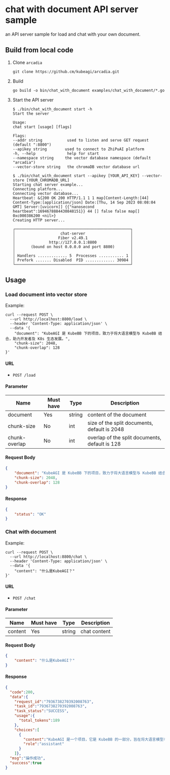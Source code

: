 # chat with document API server sample

an API server sample for load and chat with your own document.

## Build from local code

1. Clone `arcadia`

    ```shell
    git clone https://github.cm/kubeagi/arcadia.git
    ```

2. Build

    ```shell
    go build -o bin/chat_with_document examples/chat_with_document/*.go
    ```

3. Start the API server

    ```shell
    $ ./bin/chat_with_document start -h
   Start the server

    Usage:
    chat start [usage] [flags]

    Flags:
    --addr string           used to listen and serve GET request (default ":8800")
    --apikey string        used to connect to ZhiPuAI platform
    -h, --help              help for start
    --namespace string     the vector database namespace (default "arcadia")
    --vector-store string   the chromaDB vector database url
   
   $ ./bin/chat_with_document start --apikey [YOUR_API_KEY] --vector-store [YOUR_CHROMADB_URL]
   Starting chat server example...
    Connecting platform...
    Connecting vector database...
    Heartbeat: &{200 OK 200 HTTP/1.1 1 1 map[Content-Length:[44] Content-Type:[application/json] Date:[Thu, 14 Sep 2023 08:08:04 GMT] Server:[uvicorn]] {{"nanosecond heartbeat":1694678884430848151}} 44 [] false false map[] 0xc000386200 <nil>}
    Creating HTTP server...
    
    ┌───────────────────────────────────────────────────┐
    │                    chat-server                    │
    │                   Fiber v2.49.1                   │
    │               http://127.0.0.1:8800               │
    │       (bound on host 0.0.0.0 and port 8800)       │
    │                                                   │
    │ Handlers ............. 5  Processes ........... 1 │
    │ Prefork ....... Disabled  PID ............. 30984 │
    └───────────────────────────────────────────────────┘
    ```

## Usage

### Load document into vector store

Example:
```shell
curl --request POST \
  --url http://localhost:8800/load \
  --header 'Content-Type: application/json' \
  --data '{
    "document": "KubeAGI 是 KubeBB 下的项目，致力于将大语言模型与 KubeBB 结合，助力开发者及 K8s 生态发展。",
    "chunk-size": 2048,
    "chunk-overlap": 128
}'
```

#### URL

- `POST /load`

#### Parameter

| Name          | Must have | Type   | Description                                    |
|---------------|-----------|--------|------------------------------------------------|
| document      | Yes       | string | content of the document                        |
| chunk-size    | No        | int    | size of the split documents, default is 2048   |
| chunk-overlap | No        | int    | overlap of the split documents, default is 128 |

#### Request Body

```json
{
    "document": "KubeAGI 是 KubeBB 下的项目，致力于将大语言模型与 KubeBB 结合，助力开发者及 K8s 生态发展。",
    "chunk-size": 2048,
    "chunk-overlap": 128
}
```

#### Response

```json
{
    "status": "OK"
}
```

### Chat with document

Example:

```shell
curl --request POST \
  --url http://localhost:8800/chat \
  --header 'Content-Type: application/json' \
  --data '{
    "content": "什么是KubeAGI？"
}'
```

#### URL

- `POST /chat`

#### Parameter

| Name    | Must have | Type   | Description  |
|---------|-----------|--------|--------------|
| content | Yes       | string | chat content |

#### Request Body

```json
{
    "content": "什么是KubeAGI？"
}
```

#### Response

```json
{
  "code":200,
  "data":{
    "request_id":"7936738270392008763",
    "task_id":"7936738270392008763",
    "task_status":"SUCCESS",
    "usage":{
      "total_tokens":189
    },
    "choices":[
      {
        "content":"KubeAGI 是一个项目，它是 KubeBB 的一部分，旨在将大语言模型与 KubeBB 相结合，以支持开发者和 K8s 生态系统的发展。KubeBB 是一个用于构建 Kubernetes 应用程序的平台，它提供了三个套件：内核 Kit、开放组件市场和底座 Kit。内核 Kit 提供声明式的组件生命周期管理和组件市场，并通过 Tekton 流水线强化低代码平台组件与底座服务的集成。开放组件市场是内核能力的 productization，作为适配底座服务的组件发布到官方组件仓库中使用，扩展 KubeBB 生态。底座 Kit 通过集成各种组件提供统一的认证中心和门户入口，包括 Low-Code Engine 和具有 Git 特性的关系数据库 Dolt。借助底座门户的菜单和路由资源和内核套件的组件管理能力，实现组件开发、测试到上线的全链路能力。",
        "role":"assistant"
      }
    ]},
  "msg":"操作成功",
  "success":true
}    
```